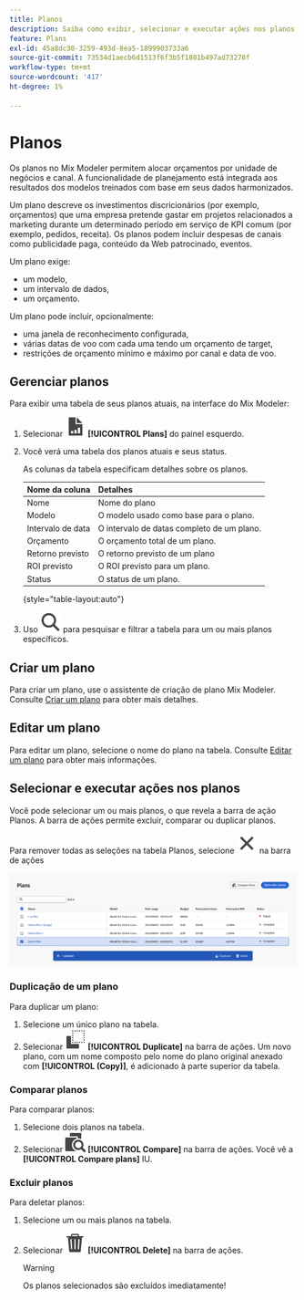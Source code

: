 ```yaml
---
title: Planos
description: Saiba como exibir, selecionar e executar ações nos planos no Mix Modeler.
feature: Plans
exl-id: 45a8dc30-3259-493d-8ea5-1899903733a6
source-git-commit: 73534d1aecb6d1513f6f3b5f1801b497ad73278f
workflow-type: tm+mt
source-wordcount: '417'
ht-degree: 1%

---
```


# Planos

Os planos no Mix Modeler permitem alocar orçamentos por unidade de negócios e canal. A funcionalidade de planejamento está integrada aos resultados dos modelos treinados com base em seus dados harmonizados.

Um plano descreve os investimentos discricionários (por exemplo, orçamentos) que uma empresa pretende gastar em projetos relacionados a marketing durante um determinado período em serviço de KPI comum (por exemplo, pedidos, receita). Os planos podem incluir despesas de canais como publicidade paga, conteúdo da Web patrocinado, eventos.

Um plano exige:

- um modelo,
- um intervalo de dados,
- um orçamento.

Um plano pode incluir, opcionalmente:

- uma janela de reconhecimento configurada,
- várias datas de voo com cada uma tendo um orçamento de target,
- restrições de orçamento mínimo e máximo por canal e data de voo.


## Gerenciar planos

Para exibir uma tabela de seus planos atuais, na interface do Mix Modeler:

1. Selecionar ![](../assets/icons/FileChart.svg) **[!UICONTROL Plans]** do painel esquerdo.

1. Você verá uma tabela dos planos atuais e seus status.

   As colunas da tabela especificam detalhes sobre os planos.

   | Nome da coluna | Detalhes |
   |---|---|
   | Nome | Nome do plano |
   | Modelo | O modelo usado como base para o plano. |
   | Intervalo de data | O intervalo de datas completo de um plano. |
   | Orçamento | O orçamento total de um plano. |
   | Retorno previsto | O retorno previsto de um plano |
   | ROI previsto | O ROI previsto para um plano. |
   | Status | O status de um plano. |

   {style="table-layout:auto"}

1. Uso ![Pesquisar](../assets/icons/Search.svg) para pesquisar e filtrar a tabela para um ou mais planos específicos.

## Criar um plano

Para criar um plano, use o assistente de criação de plano Mix Modeler. Consulte [Criar um plano](create.md) para obter mais detalhes.


## Editar um plano

Para editar um plano, selecione o nome do plano na tabela. Consulte [Editar um plano](edit.md) para obter mais informações.


## Selecionar e executar ações nos planos

Você pode selecionar um ou mais planos, o que revela a barra de ação Planos. A barra de ações permite excluir, comparar ou duplicar planos.

Para remover todas as seleções na tabela Planos, selecione ![Fechar](../assets/icons/Close.svg) na barra de ações

![Barra de ação Planos](../assets/plans-action-bar.png)

### Duplicação de um plano

Para duplicar um plano:

1. Selecione um único plano na tabela.
1. Selecionar ![Copiar](../assets/icons/Copy.svg) **[!UICONTROL Duplicate]** na barra de ações. Um novo plano, com um nome composto pelo nome do plano original anexado com **[!UICONTROL (Copy)]**, é adicionado à parte superior da tabela.

### Comparar planos

Para comparar planos:

1. Selecione dois planos na tabela.
1. Selecionar ![Comparar](../assets/icons/Compare.svg) **[!UICONTROL Compare]** na barra de ações. Você vê a **[!UICONTROL Compare plans]** IU.


### Excluir planos

Para deletar planos:

1. Selecione um ou mais planos na tabela.
1. Selecionar ![Excluir](../assets/icons/Delete.svg) **[!UICONTROL Delete]** na barra de ações.

   >[!WARNING]
   >
   >   Os planos selecionados são excluídos imediatamente!
